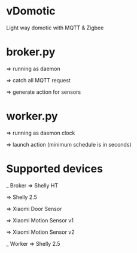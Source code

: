 # vDomotic
Light way domotic with MQTT &amp; Zigbee

# broker.py
=> running as daemon

=> catch all MQTT request

=> generate action for sensors


# worker.py

=> running as daemon clock

=> launch action (minimum schedule is in seconds)



# Supported devices 

_ Broker
=> Shelly HT

=> Shelly 2.5

=> Xiaomi Door Sensor

=> Xiaomi Motion Sensor v1

=> Xiaomi Motion Sensor v2


_ Worker
=> Shelly 2.5

